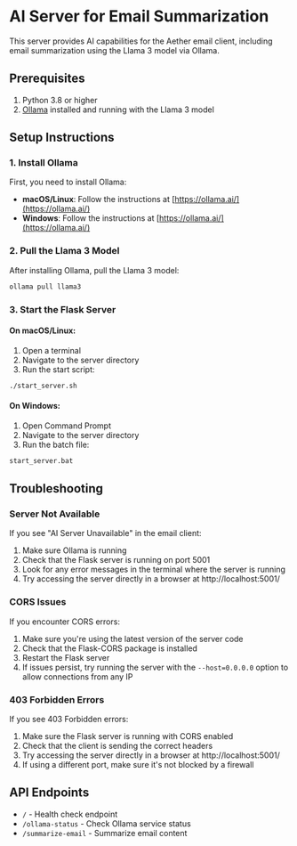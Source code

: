 # AI Server for Email Summarization

This server provides AI capabilities for the Aether email client, including email summarization using the Llama 3 model via Ollama.

## Prerequisites

1. Python 3.8 or higher
2. [Ollama](https://ollama.ai/) installed and running with the Llama 3 model

## Setup Instructions

### 1. Install Ollama

First, you need to install Ollama:

- **macOS/Linux**: Follow the instructions at [https://ollama.ai/](https://ollama.ai/)
- **Windows**: Follow the instructions at [https://ollama.ai/](https://ollama.ai/)

### 2. Pull the Llama 3 Model

After installing Ollama, pull the Llama 3 model:

```bash
ollama pull llama3
```

### 3. Start the Flask Server

#### On macOS/Linux:

1. Open a terminal
2. Navigate to the server directory
3. Run the start script:

```bash
./start_server.sh
```

#### On Windows:

1. Open Command Prompt
2. Navigate to the server directory
3. Run the batch file:

```bash
start_server.bat
```

## Troubleshooting

### Server Not Available

If you see "AI Server Unavailable" in the email client:

1. Make sure Ollama is running
2. Check that the Flask server is running on port 5001
3. Look for any error messages in the terminal where the server is running
4. Try accessing the server directly in a browser at http://localhost:5001/

### CORS Issues

If you encounter CORS errors:

1. Make sure you're using the latest version of the server code
2. Check that the Flask-CORS package is installed
3. Restart the Flask server
4. If issues persist, try running the server with the `--host=0.0.0.0` option to allow connections from any IP

### 403 Forbidden Errors

If you see 403 Forbidden errors:

1. Make sure the Flask server is running with CORS enabled
2. Check that the client is sending the correct headers
3. Try accessing the server directly in a browser at http://localhost:5001/
4. If using a different port, make sure it's not blocked by a firewall

## API Endpoints

- `/` - Health check endpoint
- `/ollama-status` - Check Ollama service status
- `/summarize-email` - Summarize email content
